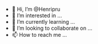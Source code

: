 - 👋 Hi, I’m @Henripru
- 👀 I’m interested in ...
- 🌱 I’m currently learning ...
- 💞️ I’m looking to collaborate on ...
- 📫 How to reach me ...

<!---
Henripru/Henripru is a ✨ special ✨ repository because its `README.md` (this file) appears on your GitHub profile.
You can click the Preview link to take a look at your changes.
--->
